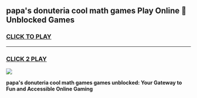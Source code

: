
## papa's donuteria cool math games Play Online 👋 Unblocked Games
<h3>
<a href="https://news.freeplayer.one?title=papa's_donuteria_cool_math_games&ref=17CMG">CLICK TO PLAY</a></h3>
<hr>

<h3>
<a href="https://news.freeplayer.one?title=papa's_donuteria_cool_math_games&ref=17CMG">CLICK 2 PLAY</a>
  
</h3>

<a href="https://news.freeplayer.one?title=papa's_donuteria_cool_math_games&ref=17CMG/"><img src="https://clearcache.store/games.png"></a>


**papa's donuteria cool math games games unblocked: Your Gateway to Fun and Accessible Online Gaming**
